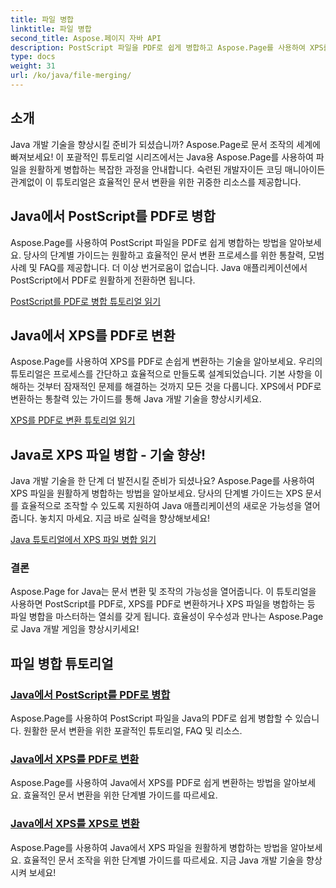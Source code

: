 ```yaml
---
title: 파일 병합
linktitle: 파일 병합
second_title: Aspose.페이지 자바 API
description: PostScript 파일을 PDF로 쉽게 병합하고 Aspose.Page를 사용하여 XPS를 PDF 또는 Java에서 XPS로 변환합니다. 원활한 문서 변환을 위한 단계별 튜토리얼을 따르세요.
type: docs
weight: 31
url: /ko/java/file-merging/
---
```


## 소개

Java 개발 기술을 향상시킬 준비가 되셨습니까? Aspose.Page로 문서 조작의 세계에 빠져보세요! 이 포괄적인 튜토리얼 시리즈에서는 Java용 Aspose.Page를 사용하여 파일을 원활하게 병합하는 복잡한 과정을 안내합니다. 숙련된 개발자이든 코딩 매니아이든 관계없이 이 튜토리얼은 효율적인 문서 변환을 위한 귀중한 리소스를 제공합니다.

## Java에서 PostScript를 PDF로 병합

Aspose.Page를 사용하여 PostScript 파일을 PDF로 쉽게 병합하는 방법을 알아보세요. 당사의 단계별 가이드는 원활하고 효율적인 문서 변환 프로세스를 위한 통찰력, 모범 사례 및 FAQ를 제공합니다. 더 이상 번거로움이 없습니다. Java 애플리케이션에서 PostScript에서 PDF로 원활하게 전환하면 됩니다.

[PostScript를 PDF로 병합 튜토리얼 읽기](./postscript-to-pdf/)

## Java에서 XPS를 PDF로 변환

Aspose.Page를 사용하여 XPS를 PDF로 손쉽게 변환하는 기술을 알아보세요. 우리의 튜토리얼은 프로세스를 간단하고 효율적으로 만들도록 설계되었습니다. 기본 사항을 이해하는 것부터 잠재적인 문제를 해결하는 것까지 모든 것을 다룹니다. XPS에서 PDF로 변환하는 통찰력 있는 가이드를 통해 Java 개발 기술을 향상시키세요.

[XPS를 PDF로 변환 튜토리얼 읽기](./xps-to-pdf/)

## Java로 XPS 파일 병합 - 기술 향상!

Java 개발 기술을 한 단계 더 발전시킬 준비가 되셨나요? Aspose.Page를 사용하여 XPS 파일을 원활하게 병합하는 방법을 알아보세요. 당사의 단계별 가이드는 XPS 문서를 효율적으로 조작할 수 있도록 지원하여 Java 애플리케이션의 새로운 가능성을 열어줍니다. 놓치지 마세요. 지금 바로 실력을 향상해보세요!

[Java 튜토리얼에서 XPS 파일 병합 읽기](./xps-to-xps/)

### 결론

Aspose.Page for Java는 문서 변환 및 조작의 가능성을 열어줍니다. 이 튜토리얼을 사용하면 PostScript를 PDF로, XPS를 PDF로 변환하거나 XPS 파일을 병합하는 등 파일 병합을 마스터하는 열쇠를 갖게 됩니다. 효율성이 우수성과 만나는 Aspose.Page로 Java 개발 게임을 향상시키세요!
## 파일 병합 튜토리얼
### [Java에서 PostScript를 PDF로 병합](./postscript-to-pdf/)
Aspose.Page를 사용하여 PostScript 파일을 Java의 PDF로 쉽게 병합할 수 있습니다. 원활한 문서 변환을 위한 포괄적인 튜토리얼, FAQ 및 리소스.
### [Java에서 XPS를 PDF로 변환](./xps-to-pdf/)
Aspose.Page를 사용하여 Java에서 XPS를 PDF로 쉽게 변환하는 방법을 알아보세요. 효율적인 문서 변환을 위한 단계별 가이드를 따르세요.
### [Java에서 XPS를 XPS로 변환](./xps-to-xps/)
Aspose.Page를 사용하여 Java에서 XPS 파일을 원활하게 병합하는 방법을 알아보세요. 효율적인 문서 조작을 위한 단계별 가이드를 따르세요. 지금 Java 개발 기술을 향상시켜 보세요!
